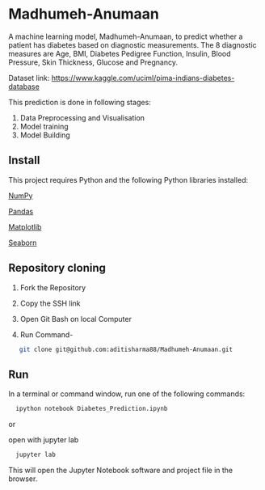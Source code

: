 # Madhumeh-Anumaan

A machine learning model, Madhumeh-Anumaan, to predict whether a patient has diabetes based on diagnostic measurements.
The 8 diagnostic measures are Age, BMI, Diabetes Pedigree Function, Insulin, Blood Pressure, Skin Thickness, Glucose and Pregnancy.

Dataset link: https://www.kaggle.com/uciml/pima-indians-diabetes-database

This prediction is done in following stages:

  1. Data Preprocessing and Visualisation
  2. Model training
  3. Model Building 
  
  ## Install

This project requires Python and the following Python libraries installed:

[NumPy](https://numpy.org/)

[Pandas](https://pandas.pydata.org/)

[Matplotlib](https://matplotlib.org/)

[Seaborn](https://seaborn.pydata.org/)

## Repository cloning

1. Fork the Repository

2. Copy the SSH link

3. Open Git Bash on local Computer

4. Run Command-

```bash
   git clone git@github.com:aditisharma88/Madhumeh-Anumaan.git
```

## Run


In a terminal or command window, run one of the following commands:

```bash
  ipython notebook Diabetes_Prediction.ipynb
```
or

open with jupyter lab

```bash
  jupyter lab
```
This will open the Jupyter Notebook software and project file in the browser.

